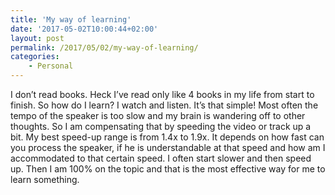```yaml
---
title: 'My way of learning'
date: '2017-05-02T10:00:44+02:00'
layout: post
permalink: /2017/05/02/my-way-of-learning/
categories:
    - Personal
---
```


I don’t read books. Heck I’ve read only like 4 books in my life from start to finish. So how do I learn? I watch and listen. It’s that simple! Most often the tempo of the speaker is too slow and my brain is wandering off to other thoughts. So I am compensating that by speeding the video or track up a bit. My best speed-up range is from 1.4x to 1.9x. It depends on how fast can you process the speaker, if he is understandable at that speed and how am I accommodated to that certain speed. I often start slower and then speed up. Then I am 100% on the topic and that is the most effective way for me to learn something.